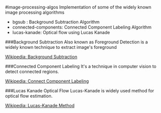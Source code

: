 #image-processing-algos
Implementation of some of the widely known image processing algorithms

* bgsub : Background Subtraction Algorithm
* connected-components: Connected Component Labeling Algorithm
* lucas-kanade: Optical flow using Lucas Kanade


###Background Subtraction
Also known as Foreground Detection is a widely known technique to extract image's foreground

[Wikipedia: Background Subtraction](http://en.wikipedia.org/wiki/Background_subtraction)

###Connected Component Labeling 
It's a technique in computer vision to detect connected regions.

[Wikipedia: Connect Component Labeling](http://en.wikipedia.org/wiki/Connected-component_labeling)

###Lucas Kanade Optical Flow
Lucas-Kanade is widely used method for optical flow estimation.

[Wikipedia: Lucas-Kanade Method](http://en.wikipedia.org/wiki/Lucas%E2%80%93Kanade_method)



